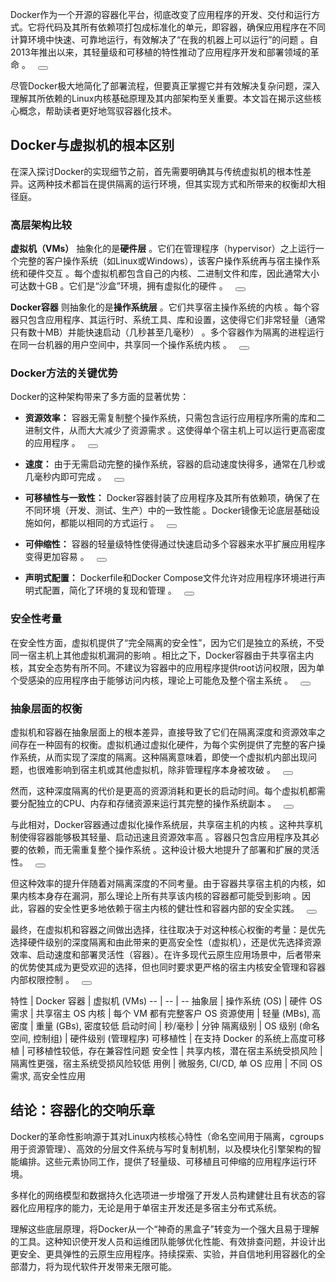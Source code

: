 <html>
<body>
<!--StartFragment--><p><span>Docker作为一个开源的容器化平台，彻底改变了应用程序的开发、交付和运行方式。它将代码及其所有依赖项打包成标准化的单元，即容器，确保应用程序在不同计算环境中快速、可靠地运行，有效解决了“在我的机器上可以运行”的问题 </span><span><span><response-element class="" ng-version="0.0.0-PLACEHOLDER"><!----><!----><!----><!----><!----><!----><!----><!----><!----><!----><!----><!----><!----><!----><!----><!----><!----><!----><!----><!----><!----><!----><!----><!----><!----><!----><!----><!----><!----><!----><source-footnote _nghost-ng-c4219905316="" class="ng-star-inserted"><sup _ngcontent-ng-c4219905316="" class="superscript" data-turn-source-index="1"><!----></sup></source-footnote><!----><!----><!----><!----><!----><!----><!----><!----><!----><!----><!----><!----></response-element></span></span><span>。自2013年推出以来，其轻量级和可移植的特性推动了应用程序开发和部署领域的革命 </span><span><span><response-element class="" ng-version="0.0.0-PLACEHOLDER"><!----><!----><!----><!----><!----><!----><!----><!----><!----><!----><!----><!----><!----><!----><!----><!----><!----><!----><!----><!----><!----><!----><!----><!----><!----><!----><!----><!----><!----><!----><source-footnote _nghost-ng-c4219905316="" class="ng-star-inserted"><sup _ngcontent-ng-c4219905316="" class="superscript" data-turn-source-index="1"><!----></sup></source-footnote><!----><!----><!----><!----><!----><!----><!----><!----><!----><!----><!----><!----></response-element></span></span><span>。</span><sources-carousel-inline ng-version="0.0.0-PLACEHOLDER" _nghost-ng-c2491510626=""><!----><span _ngcontent-ng-c2491510626="" hide-from-message-actions="" class="button-container hide-from-message-actions ng-star-inserted"> &nbsp; <button _ngcontent-ng-c2491510626="" hide-from-message-actions="" aria-label="了解详情" aria-controls="sources" class="mat-mdc-tooltip-trigger button image-fade-on hide-from-message-actions" aria-expanded="false" jslog="220646;track:generic_click,impression"><mat-icon _ngcontent-ng-c2491510626="" role="img" class="mat-icon notranslate symbol google-symbols mat-ligature-font mat-icon-no-color" aria-hidden="true" data-mat-icon-type="font" data-mat-icon-name="expand_more" fonticon="expand_more"></mat-icon></button><!----></span><!----><sources-carousel _ngcontent-ng-c2491510626="" hide-from-message-actions="" id="sources" _nghost-ng-c253699285="" class="ng-tns-c253699285-14640 hide-from-message-actions ng-star-inserted" style="display: flex; visibility: hidden;"><div _ngcontent-ng-c253699285="" class="container ng-tns-c253699285-14640 hide" jslog="220997;BardVeMetadataKey:[null,null,null,null,null,null,null,null,null,null,null,null,null,null,null,[5,null,1]]"><!----><div _ngcontent-ng-c253699285="" class="carousel-container ng-tns-c253699285-14640"><div _ngcontent-ng-c253699285="" class="carousel-content ng-tns-c253699285-14640"><div _ngcontent-ng-c253699285="" data-test-id="sources-carousel-source" class="sources-carousel-source ng-tns-c253699285-14640 hide ng-star-inserted"><!----></div><div _ngcontent-ng-c253699285="" data-test-id="sources-carousel-source" class="sources-carousel-source ng-tns-c253699285-14640 hide ng-star-inserted"><!----></div><div _ngcontent-ng-c253699285="" data-test-id="sources-carousel-source" class="sources-carousel-source ng-tns-c253699285-14640 hide ng-star-inserted"><!----></div><div _ngcontent-ng-c253699285="" data-test-id="sources-carousel-source" class="sources-carousel-source ng-tns-c253699285-14640 hide ng-star-inserted"><!----></div><div _ngcontent-ng-c253699285="" data-test-id="sources-carousel-source" class="sources-carousel-source ng-tns-c253699285-14640 hide ng-star-inserted"><!----></div><!----><!----></div></div><!----></div><!----></sources-carousel><!----><!----><!----></sources-carousel-inline></p><p>尽管Docker极大地简化了部署流程，但要真正掌握它并有效解决复杂问题，深入理解其所依赖的Linux内核基础原理及其内部架构至关重要。本文旨在揭示这些核心概念，帮助读者更好地驾驭容器化技术。</p><p></p><h2>Docker与虚拟机的根本区别</h2><p></p><p>在深入探讨Docker的实现细节之前，首先需要明确其与传统虚拟机的根本性差异。这两种技术都旨在提供隔离的运行环境，但其实现方式和所带来的权衡却大相径庭。</p><p></p><h3>高层架构比较</h3><p></p><p><span><b>虚拟机（VMs）</b> 抽象化的是<b>硬件层</b> </span><span><span><response-element class="" ng-version="0.0.0-PLACEHOLDER"><!----><!----><!----><!----><!----><!----><!----><!----><!----><!----><!----><!----><!----><!----><!----><!----><!----><!----><!----><!----><!----><!----><!----><!----><!----><!----><!----><!----><!----><!----><source-footnote _nghost-ng-c4219905316="" class="ng-star-inserted"><sup _ngcontent-ng-c4219905316="" class="superscript" data-turn-source-index="6"><!----></sup></source-footnote><!----><!----><!----><!----><!----><!----><!----><!----><!----><!----><!----><!----></response-element></span></span><span>。它们在管理程序（hypervisor）之上运行一个完整的客户操作系统（如Linux或Windows），该客户操作系统再与宿主操作系统和硬件交互 </span><span><span><response-element class="" ng-version="0.0.0-PLACEHOLDER"><!----><!----><!----><!----><!----><!----><!----><!----><!----><!----><!----><!----><!----><!----><!----><!----><!----><!----><!----><!----><!----><!----><!----><!----><!----><!----><!----><!----><!----><!----><source-footnote _nghost-ng-c4219905316="" class="ng-star-inserted"><sup _ngcontent-ng-c4219905316="" class="superscript" data-turn-source-index="1"><!----></sup></source-footnote><!----><!----><!----><!----><!----><!----><!----><!----><!----><!----><!----><!----></response-element></span></span><span>。每个虚拟机都包含自己的内核、二进制文件和库，因此通常大小可达数十GB </span><span><span><response-element class="" ng-version="0.0.0-PLACEHOLDER"><!----><!----><!----><!----><!----><!----><!----><!----><!----><!----><!----><!----><!----><!----><!----><!----><!----><!----><!----><!----><!----><!----><!----><!----><!----><!----><!----><!----><!----><!----><source-footnote _nghost-ng-c4219905316="" class="ng-star-inserted"><sup _ngcontent-ng-c4219905316="" class="superscript" data-turn-source-index="1"><!----></sup></source-footnote><!----><!----><!----><!----><!----><!----><!----><!----><!----><!----><!----><!----></response-element></span></span><span>。它们是“沙盒”环境，拥有虚拟化的硬件 </span><span><span><response-element class="" ng-version="0.0.0-PLACEHOLDER"><!----><!----><!----><!----><!----><!----><!----><!----><!----><!----><!----><!----><!----><!----><!----><!----><!----><!----><!----><!----><!----><!----><!----><!----><!----><!----><!----><!----><!----><!----><source-footnote _nghost-ng-c4219905316="" class="ng-star-inserted"><sup _ngcontent-ng-c4219905316="" class="superscript" data-turn-source-index="6"><!----></sup></source-footnote><!----><!----><!----><!----><!----><!----><!----><!----><!----><!----><!----><!----></response-element></span></span><span>。</span><sources-carousel-inline ng-version="0.0.0-PLACEHOLDER" _nghost-ng-c2491510626=""><!----><span _ngcontent-ng-c2491510626="" hide-from-message-actions="" class="button-container hide-from-message-actions ng-star-inserted"> &nbsp; <button _ngcontent-ng-c2491510626="" hide-from-message-actions="" aria-label="了解详情" aria-controls="sources" class="mat-mdc-tooltip-trigger button image-fade-on hide-from-message-actions" aria-expanded="false" jslog="220646;track:generic_click,impression"><mat-icon _ngcontent-ng-c2491510626="" role="img" class="mat-icon notranslate symbol google-symbols mat-ligature-font mat-icon-no-color" aria-hidden="true" data-mat-icon-type="font" data-mat-icon-name="expand_more" fonticon="expand_more"></mat-icon></button><!----></span><!----><sources-carousel _ngcontent-ng-c2491510626="" hide-from-message-actions="" id="sources" _nghost-ng-c253699285="" class="ng-tns-c253699285-14641 hide-from-message-actions ng-star-inserted" style="display: flex; visibility: hidden;"><div _ngcontent-ng-c253699285="" class="container ng-tns-c253699285-14641 hide" jslog="220997;BardVeMetadataKey:[null,null,null,null,null,null,null,null,null,null,null,null,null,null,null,[5,null,1]]"><!----><div _ngcontent-ng-c253699285="" class="carousel-container ng-tns-c253699285-14641"><div _ngcontent-ng-c253699285="" class="carousel-content ng-tns-c253699285-14641"><div _ngcontent-ng-c253699285="" data-test-id="sources-carousel-source" class="sources-carousel-source ng-tns-c253699285-14641 hide ng-star-inserted"><!----></div><div _ngcontent-ng-c253699285="" data-test-id="sources-carousel-source" class="sources-carousel-source ng-tns-c253699285-14641 hide ng-star-inserted"><!----></div><div _ngcontent-ng-c253699285="" data-test-id="sources-carousel-source" class="sources-carousel-source ng-tns-c253699285-14641 hide ng-star-inserted"><!----></div><div _ngcontent-ng-c253699285="" data-test-id="sources-carousel-source" class="sources-carousel-source ng-tns-c253699285-14641 hide ng-star-inserted"><!----></div><div _ngcontent-ng-c253699285="" data-test-id="sources-carousel-source" class="sources-carousel-source ng-tns-c253699285-14641 hide ng-star-inserted"><!----></div><!----><!----></div></div><!----></div><!----></sources-carousel><!----><!----><!----></sources-carousel-inline></p><p><span><b>Docker容器</b> 则抽象化的是<b>操作系统层</b> </span><span><span><response-element class="" ng-version="0.0.0-PLACEHOLDER"><!----><!----><!----><!----><!----><!----><!----><!----><!----><!----><!----><!----><!----><!----><!----><!----><!----><!----><!----><!----><!----><!----><!----><!----><!----><!----><!----><!----><!----><!----><source-footnote _nghost-ng-c4219905316="" class="ng-star-inserted"><sup _ngcontent-ng-c4219905316="" class="superscript" data-turn-source-index="1"><!----></sup></source-footnote><!----><!----><!----><!----><!----><!----><!----><!----><!----><!----><!----><!----></response-element></span></span><span>。它们共享宿主操作系统的内核 </span><span><span><response-element class="" ng-version="0.0.0-PLACEHOLDER"><!----><!----><!----><!----><!----><!----><!----><!----><!----><!----><!----><!----><!----><!----><!----><!----><!----><!----><!----><!----><!----><!----><!----><!----><!----><!----><!----><!----><!----><!----><source-footnote _nghost-ng-c4219905316="" class="ng-star-inserted"><sup _ngcontent-ng-c4219905316="" class="superscript" data-turn-source-index="1"><!----></sup></source-footnote><!----><!----><!----><!----><!----><!----><!----><!----><!----><!----><!----><!----></response-element></span></span><span>。每个容器只包含应用程序、其运行时、系统工具、库和设置，这使得它们非常轻量（通常只有数十MB）并能快速启动（几秒甚至几毫秒） </span><span><span><response-element class="" ng-version="0.0.0-PLACEHOLDER"><!----><!----><!----><!----><!----><!----><!----><!----><!----><!----><!----><!----><!----><!----><!----><!----><!----><!----><!----><!----><!----><!----><!----><!----><!----><!----><!----><!----><!----><!----><source-footnote _nghost-ng-c4219905316="" class="ng-star-inserted"><sup _ngcontent-ng-c4219905316="" class="superscript" data-turn-source-index="1"><!----></sup></source-footnote><!----><!----><!----><!----><!----><!----><!----><!----><!----><!----><!----><!----></response-element></span></span><span>。多个容器作为隔离的进程运行在同一台机器的用户空间中，共享同一个操作系统内核 </span><span><span><response-element class="" ng-version="0.0.0-PLACEHOLDER"><!----><!----><!----><!----><!----><!----><!----><!----><!----><!----><!----><!----><!----><!----><!----><!----><!----><!----><!----><!----><!----><!----><!----><!----><!----><!----><!----><!----><!----><!----><source-footnote _nghost-ng-c4219905316="" class="ng-star-inserted"><sup _ngcontent-ng-c4219905316="" class="superscript" data-turn-source-index="1"><!----></sup></source-footnote><!----><!----><!----><!----><!----><!----><!----><!----><!----><!----><!----><!----></response-element></span></span><span>。</span><sources-carousel-inline ng-version="0.0.0-PLACEHOLDER" _nghost-ng-c2491510626=""><!----><span _ngcontent-ng-c2491510626="" hide-from-message-actions="" class="button-container hide-from-message-actions ng-star-inserted"> &nbsp; <button _ngcontent-ng-c2491510626="" hide-from-message-actions="" aria-label="了解详情" aria-controls="sources" class="mat-mdc-tooltip-trigger button image-fade-on hide-from-message-actions" aria-expanded="false" jslog="220646;track:generic_click,impression"><mat-icon _ngcontent-ng-c2491510626="" role="img" class="mat-icon notranslate symbol google-symbols mat-ligature-font mat-icon-no-color" aria-hidden="true" data-mat-icon-type="font" data-mat-icon-name="expand_more" fonticon="expand_more"></mat-icon></button><!----></span><!----><sources-carousel _ngcontent-ng-c2491510626="" hide-from-message-actions="" id="sources" _nghost-ng-c253699285="" class="ng-tns-c253699285-14642 hide-from-message-actions ng-star-inserted" style="display: flex; visibility: hidden;"><div _ngcontent-ng-c253699285="" class="container ng-tns-c253699285-14642 hide" jslog="220997;BardVeMetadataKey:[null,null,null,null,null,null,null,null,null,null,null,null,null,null,null,[5,null,1]]"><!----><div _ngcontent-ng-c253699285="" class="carousel-container ng-tns-c253699285-14642"><div _ngcontent-ng-c253699285="" class="carousel-content ng-tns-c253699285-14642"><div _ngcontent-ng-c253699285="" data-test-id="sources-carousel-source" class="sources-carousel-source ng-tns-c253699285-14642 hide ng-star-inserted"><!----></div><div _ngcontent-ng-c253699285="" data-test-id="sources-carousel-source" class="sources-carousel-source ng-tns-c253699285-14642 hide ng-star-inserted"><!----></div><div _ngcontent-ng-c253699285="" data-test-id="sources-carousel-source" class="sources-carousel-source ng-tns-c253699285-14642 hide ng-star-inserted"><!----></div><div _ngcontent-ng-c253699285="" data-test-id="sources-carousel-source" class="sources-carousel-source ng-tns-c253699285-14642 hide ng-star-inserted"><!----></div><div _ngcontent-ng-c253699285="" data-test-id="sources-carousel-source" class="sources-carousel-source ng-tns-c253699285-14642 hide ng-star-inserted"><!----></div><!----><!----></div></div><!----></div><!----></sources-carousel><!----><!----><!----></sources-carousel-inline></p><p></p><h3>Docker方法的关键优势</h3><p></p><p>Docker的这种架构带来了多方面的显著优势：</p><ul><li><p><span><b>资源效率：</b> 容器无需复制整个操作系统，只需包含运行应用程序所需的库和二进制文件，从而大大减少了资源需求 </span><span><span><response-element class="" ng-version="0.0.0-PLACEHOLDER"><!----><!----><!----><!----><!----><!----><!----><!----><!----><!----><!----><!----><!----><!----><!----><!----><!----><!----><!----><!----><!----><!----><!----><!----><!----><!----><!----><!----><!----><!----><source-footnote _nghost-ng-c4219905316="" class="ng-star-inserted"><sup _ngcontent-ng-c4219905316="" class="superscript" data-turn-source-index="1"><!----></sup></source-footnote><!----><!----><!----><!----><!----><!----><!----><!----><!----><!----><!----><!----></response-element></span></span><span>。这使得单个宿主机上可以运行更高密度的应用程序 </span><span><span><response-element class="" ng-version="0.0.0-PLACEHOLDER"><!----><!----><!----><!----><!----><!----><!----><!----><!----><!----><!----><!----><!----><!----><!----><!----><!----><!----><!----><!----><!----><!----><!----><!----><!----><!----><!----><!----><!----><!----><source-footnote _nghost-ng-c4219905316="" class="ng-star-inserted"><sup _ngcontent-ng-c4219905316="" class="superscript" data-turn-source-index="2"><!----></sup></source-footnote><!----><!----><!----><!----><!----><!----><!----><!----><!----><!----><!----><!----></response-element></span></span><span>。</span><sources-carousel-inline ng-version="0.0.0-PLACEHOLDER" _nghost-ng-c2491510626=""><!----><span _ngcontent-ng-c2491510626="" hide-from-message-actions="" class="button-container hide-from-message-actions ng-star-inserted"> &nbsp; <button _ngcontent-ng-c2491510626="" hide-from-message-actions="" aria-label="了解详情" aria-controls="sources" class="mat-mdc-tooltip-trigger button image-fade-on hide-from-message-actions" aria-expanded="false" jslog="220646;track:generic_click,impression"><mat-icon _ngcontent-ng-c2491510626="" role="img" class="mat-icon notranslate symbol google-symbols mat-ligature-font mat-icon-no-color" aria-hidden="true" data-mat-icon-type="font" data-mat-icon-name="expand_more" fonticon="expand_more"></mat-icon></button><!----></span><!----><sources-carousel _ngcontent-ng-c2491510626="" hide-from-message-actions="" id="sources" _nghost-ng-c253699285="" class="ng-tns-c253699285-14643 hide-from-message-actions ng-star-inserted" style="display: flex; visibility: hidden;"><div _ngcontent-ng-c253699285="" class="container ng-tns-c253699285-14643 hide" jslog="220997;BardVeMetadataKey:[null,null,null,null,null,null,null,null,null,null,null,null,null,null,null,[5,null,1]]"><!----><div _ngcontent-ng-c253699285="" class="carousel-container ng-tns-c253699285-14643"><div _ngcontent-ng-c253699285="" class="carousel-content ng-tns-c253699285-14643"><div _ngcontent-ng-c253699285="" data-test-id="sources-carousel-source" class="sources-carousel-source ng-tns-c253699285-14643 hide ng-star-inserted"><!----></div><div _ngcontent-ng-c253699285="" data-test-id="sources-carousel-source" class="sources-carousel-source ng-tns-c253699285-14643 hide ng-star-inserted"><!----></div><div _ngcontent-ng-c253699285="" data-test-id="sources-carousel-source" class="sources-carousel-source ng-tns-c253699285-14643 hide ng-star-inserted"><!----></div><div _ngcontent-ng-c253699285="" data-test-id="sources-carousel-source" class="sources-carousel-source ng-tns-c253699285-14643 hide ng-star-inserted"><!----></div><div _ngcontent-ng-c253699285="" data-test-id="sources-carousel-source" class="sources-carousel-source ng-tns-c253699285-14643 hide ng-star-inserted"><!----></div><!----><!----></div></div><!----></div><!----></sources-carousel><!----><!----><!----></sources-carousel-inline></p></li><li><p><span><b>速度：</b> 由于无需启动完整的操作系统，容器的启动速度快得多，通常在几秒或几毫秒内即可完成 </span><span><span><response-element class="" ng-version="0.0.0-PLACEHOLDER"><!----><!----><!----><!----><!----><!----><!----><!----><!----><!----><!----><!----><!----><!----><!----><!----><!----><!----><!----><!----><!----><!----><!----><!----><!----><!----><!----><!----><!----><!----><source-footnote _nghost-ng-c4219905316="" class="ng-star-inserted"><sup _ngcontent-ng-c4219905316="" class="superscript" data-turn-source-index="1"><!----></sup></source-footnote><!----><!----><!----><!----><!----><!----><!----><!----><!----><!----><!----><!----></response-element></span></span><span>。</span><sources-carousel-inline ng-version="0.0.0-PLACEHOLDER" _nghost-ng-c2491510626=""><!----><span _ngcontent-ng-c2491510626="" hide-from-message-actions="" class="button-container hide-from-message-actions ng-star-inserted"> &nbsp; <button _ngcontent-ng-c2491510626="" hide-from-message-actions="" aria-label="了解详情" aria-controls="sources" class="mat-mdc-tooltip-trigger button image-fade-on hide-from-message-actions" aria-expanded="false" jslog="220646;track:generic_click,impression"><mat-icon _ngcontent-ng-c2491510626="" role="img" class="mat-icon notranslate symbol google-symbols mat-ligature-font mat-icon-no-color" aria-hidden="true" data-mat-icon-type="font" data-mat-icon-name="expand_more" fonticon="expand_more"></mat-icon></button><!----></span><!----><sources-carousel _ngcontent-ng-c2491510626="" hide-from-message-actions="" id="sources" _nghost-ng-c253699285="" class="ng-tns-c253699285-14644 hide-from-message-actions ng-star-inserted" style="display: flex; visibility: hidden;"><div _ngcontent-ng-c253699285="" class="container ng-tns-c253699285-14644 hide" jslog="220997;BardVeMetadataKey:[null,null,null,null,null,null,null,null,null,null,null,null,null,null,null,[5,null,1]]"><!----><div _ngcontent-ng-c253699285="" class="carousel-container ng-tns-c253699285-14644"><div _ngcontent-ng-c253699285="" class="carousel-content ng-tns-c253699285-14644"><div _ngcontent-ng-c253699285="" data-test-id="sources-carousel-source" class="sources-carousel-source ng-tns-c253699285-14644 hide ng-star-inserted"><!----></div><div _ngcontent-ng-c253699285="" data-test-id="sources-carousel-source" class="sources-carousel-source ng-tns-c253699285-14644 hide ng-star-inserted"><!----></div><div _ngcontent-ng-c253699285="" data-test-id="sources-carousel-source" class="sources-carousel-source ng-tns-c253699285-14644 hide ng-star-inserted"><!----></div><div _ngcontent-ng-c253699285="" data-test-id="sources-carousel-source" class="sources-carousel-source ng-tns-c253699285-14644 hide ng-star-inserted"><!----></div><div _ngcontent-ng-c253699285="" data-test-id="sources-carousel-source" class="sources-carousel-source ng-tns-c253699285-14644 hide ng-star-inserted"><!----></div><!----><!----></div></div><!----></div><!----></sources-carousel><!----><!----><!----></sources-carousel-inline></p></li><li><p><span><b>可移植性与一致性：</b> Docker容器封装了应用程序及其所有依赖项，确保了在不同环境（开发、测试、生产）中的一致性能 </span><span><span><response-element class="" ng-version="0.0.0-PLACEHOLDER"><!----><!----><!----><!----><!----><!----><!----><!----><!----><!----><!----><!----><!----><!----><!----><!----><!----><!----><!----><!----><!----><!----><!----><!----><!----><!----><!----><!----><!----><!----><source-footnote _nghost-ng-c4219905316="" class="ng-star-inserted"><sup _ngcontent-ng-c4219905316="" class="superscript" data-turn-source-index="1"><!----></sup></source-footnote><!----><!----><!----><!----><!----><!----><!----><!----><!----><!----><!----><!----></response-element></span></span><span>。Docker镜像无论底层基础设施如何，都能以相同的方式运行 </span><span><span><response-element class="" ng-version="0.0.0-PLACEHOLDER"><!----><!----><!----><!----><!----><!----><!----><!----><!----><!----><!----><!----><!----><!----><!----><!----><!----><!----><!----><!----><!----><!----><!----><!----><!----><!----><!----><!----><!----><!----><source-footnote _nghost-ng-c4219905316="" class="ng-star-inserted"><sup _ngcontent-ng-c4219905316="" class="superscript" data-turn-source-index="1"><!----></sup></source-footnote><!----><!----><!----><!----><!----><!----><!----><!----><!----><!----><!----><!----></response-element></span></span><span>。</span><sources-carousel-inline ng-version="0.0.0-PLACEHOLDER" _nghost-ng-c2491510626=""><!----><span _ngcontent-ng-c2491510626="" hide-from-message-actions="" class="button-container hide-from-message-actions ng-star-inserted"> &nbsp; <button _ngcontent-ng-c2491510626="" hide-from-message-actions="" aria-label="了解详情" aria-controls="sources" class="mat-mdc-tooltip-trigger button image-fade-on hide-from-message-actions" aria-expanded="false" jslog="220646;track:generic_click,impression"><mat-icon _ngcontent-ng-c2491510626="" role="img" class="mat-icon notranslate symbol google-symbols mat-ligature-font mat-icon-no-color" aria-hidden="true" data-mat-icon-type="font" data-mat-icon-name="expand_more" fonticon="expand_more"></mat-icon></button><!----></span><!----><sources-carousel _ngcontent-ng-c2491510626="" hide-from-message-actions="" id="sources" _nghost-ng-c253699285="" class="ng-tns-c253699285-14645 hide-from-message-actions ng-star-inserted" style="display: flex; visibility: hidden;"><div _ngcontent-ng-c253699285="" class="container ng-tns-c253699285-14645 hide" jslog="220997;BardVeMetadataKey:[null,null,null,null,null,null,null,null,null,null,null,null,null,null,null,[5,null,1]]"><!----><div _ngcontent-ng-c253699285="" class="carousel-container ng-tns-c253699285-14645"><div _ngcontent-ng-c253699285="" class="carousel-content ng-tns-c253699285-14645"><div _ngcontent-ng-c253699285="" data-test-id="sources-carousel-source" class="sources-carousel-source ng-tns-c253699285-14645 hide ng-star-inserted"><!----></div><div _ngcontent-ng-c253699285="" data-test-id="sources-carousel-source" class="sources-carousel-source ng-tns-c253699285-14645 hide ng-star-inserted"><!----></div><div _ngcontent-ng-c253699285="" data-test-id="sources-carousel-source" class="sources-carousel-source ng-tns-c253699285-14645 hide ng-star-inserted"><!----></div><div _ngcontent-ng-c253699285="" data-test-id="sources-carousel-source" class="sources-carousel-source ng-tns-c253699285-14645 hide ng-star-inserted"><!----></div><div _ngcontent-ng-c253699285="" data-test-id="sources-carousel-source" class="sources-carousel-source ng-tns-c253699285-14645 hide ng-star-inserted"><!----></div><!----><!----></div></div><!----></div><!----></sources-carousel><!----><!----><!----></sources-carousel-inline></p></li><li><p><span><b>可伸缩性：</b> 容器的轻量级特性使得通过快速启动多个容器来水平扩展应用程序变得更加容易 </span><span><span><response-element class="" ng-version="0.0.0-PLACEHOLDER"><!----><!----><!----><!----><!----><!----><!----><!----><!----><!----><!----><!----><!----><!----><!----><!----><!----><!----><!----><!----><!----><!----><!----><!----><!----><!----><!----><!----><!----><!----><source-footnote _nghost-ng-c4219905316="" class="ng-star-inserted"><sup _ngcontent-ng-c4219905316="" class="superscript" data-turn-source-index="8"><!----></sup></source-footnote><!----><!----><!----><!----><!----><!----><!----><!----><!----><!----><!----><!----></response-element></span></span><span>。</span><sources-carousel-inline ng-version="0.0.0-PLACEHOLDER" _nghost-ng-c2491510626=""><!----><span _ngcontent-ng-c2491510626="" hide-from-message-actions="" class="button-container hide-from-message-actions ng-star-inserted"> &nbsp; <button _ngcontent-ng-c2491510626="" hide-from-message-actions="" aria-label="了解详情" aria-controls="sources" class="mat-mdc-tooltip-trigger button image-fade-on hide-from-message-actions" aria-expanded="false" jslog="220646;track:generic_click,impression"><mat-icon _ngcontent-ng-c2491510626="" role="img" class="mat-icon notranslate symbol google-symbols mat-ligature-font mat-icon-no-color" aria-hidden="true" data-mat-icon-type="font" data-mat-icon-name="expand_more" fonticon="expand_more"></mat-icon></button><!----></span><!----><sources-carousel _ngcontent-ng-c2491510626="" hide-from-message-actions="" id="sources" _nghost-ng-c253699285="" class="ng-tns-c253699285-14646 hide-from-message-actions ng-star-inserted" style="display: flex; visibility: hidden;"><div _ngcontent-ng-c253699285="" class="container ng-tns-c253699285-14646 hide" jslog="220997;BardVeMetadataKey:[null,null,null,null,null,null,null,null,null,null,null,null,null,null,null,[1,null,1]]"><!----><div _ngcontent-ng-c253699285="" class="carousel-container ng-tns-c253699285-14646"><div _ngcontent-ng-c253699285="" class="carousel-content ng-tns-c253699285-14646"><div _ngcontent-ng-c253699285="" data-test-id="sources-carousel-source" class="sources-carousel-source ng-tns-c253699285-14646 hide ng-star-inserted"><!----></div><!----><!----></div></div><!----></div><!----></sources-carousel><!----><!----><!----></sources-carousel-inline></p></li><li><p><span><b>声明式配置：</b> Dockerfile和Docker Compose文件允许对应用程序环境进行声明式配置，简化了环境的复现和管理 </span><span><span><response-element class="" ng-version="0.0.0-PLACEHOLDER"><!----><!----><!----><!----><!----><!----><!----><!----><!----><!----><!----><!----><!----><!----><!----><!----><!----><!----><!----><!----><!----><!----><!----><!----><!----><!----><!----><!----><!----><!----><source-footnote _nghost-ng-c4219905316="" class="ng-star-inserted"><sup _ngcontent-ng-c4219905316="" class="superscript" data-turn-source-index="8"><!----></sup></source-footnote><!----><!----><!----><!----><!----><!----><!----><!----><!----><!----><!----><!----></response-element></span></span><span>。</span><sources-carousel-inline ng-version="0.0.0-PLACEHOLDER" _nghost-ng-c2491510626=""><!----><span _ngcontent-ng-c2491510626="" hide-from-message-actions="" class="button-container hide-from-message-actions ng-star-inserted"> &nbsp; <button _ngcontent-ng-c2491510626="" hide-from-message-actions="" aria-label="了解详情" aria-controls="sources" class="mat-mdc-tooltip-trigger button image-fade-on hide-from-message-actions" aria-expanded="false" jslog="220646;track:generic_click,impression"><mat-icon _ngcontent-ng-c2491510626="" role="img" class="mat-icon notranslate symbol google-symbols mat-ligature-font mat-icon-no-color" aria-hidden="true" data-mat-icon-type="font" data-mat-icon-name="expand_more" fonticon="expand_more"></mat-icon></button><!----></span><!----><sources-carousel _ngcontent-ng-c2491510626="" hide-from-message-actions="" id="sources" _nghost-ng-c253699285="" class="ng-tns-c253699285-14647 hide-from-message-actions ng-star-inserted" style="display: flex; visibility: hidden;"><div _ngcontent-ng-c253699285="" class="container ng-tns-c253699285-14647 hide" jslog="220997;BardVeMetadataKey:[null,null,null,null,null,null,null,null,null,null,null,null,null,null,null,[1,null,1]]"><!----><div _ngcontent-ng-c253699285="" class="carousel-container ng-tns-c253699285-14647"><div _ngcontent-ng-c253699285="" class="carousel-content ng-tns-c253699285-14647"><div _ngcontent-ng-c253699285="" data-test-id="sources-carousel-source" class="sources-carousel-source ng-tns-c253699285-14647 hide ng-star-inserted"><!----></div><!----><!----></div></div><!----></div><!----></sources-carousel><!----><!----><!----></sources-carousel-inline></p></li></ul><p></p><h3>安全性考量</h3><p></p><p><span>在安全性方面，虚拟机提供了“完全隔离的安全性”，因为它们是独立的系统，不受同一宿主机上其他虚拟机漏洞的影响 </span><span><span><response-element class="" ng-version="0.0.0-PLACEHOLDER"><!----><!----><!----><!----><!----><!----><!----><!----><!----><!----><!----><!----><!----><!----><!----><!----><!----><!----><!----><!----><!----><!----><!----><!----><!----><!----><!----><!----><!----><!----><source-footnote _nghost-ng-c4219905316="" class="ng-star-inserted"><sup _ngcontent-ng-c4219905316="" class="superscript" data-turn-source-index="7"><!----></sup></source-footnote><!----><!----><!----><!----><!----><!----><!----><!----><!----><!----><!----><!----></response-element></span></span><span>。相比之下，Docker容器由于共享宿主内核，其安全态势有所不同。不建议为容器中的应用程序提供root访问权限，因为单个受感染的应用程序由于能够访问内核，理论上可能危及整个宿主系统 </span><span><span><response-element class="" ng-version="0.0.0-PLACEHOLDER"><!----><!----><!----><!----><!----><!----><!----><!----><!----><!----><!----><!----><!----><!----><!----><!----><!----><!----><!----><!----><!----><!----><!----><!----><!----><!----><!----><!----><!----><!----><source-footnote _nghost-ng-c4219905316="" class="ng-star-inserted"><sup _ngcontent-ng-c4219905316="" class="superscript" data-turn-source-index="9"><!----></sup></source-footnote><!----><!----><!----><!----><!----><!----><!----><!----><!----><!----><!----><!----></response-element></span></span><span>。</span><sources-carousel-inline ng-version="0.0.0-PLACEHOLDER" _nghost-ng-c2491510626=""><!----><span _ngcontent-ng-c2491510626="" hide-from-message-actions="" class="button-container hide-from-message-actions ng-star-inserted"> &nbsp; <button _ngcontent-ng-c2491510626="" hide-from-message-actions="" aria-label="了解详情" aria-controls="sources" class="mat-mdc-tooltip-trigger button image-fade-on hide-from-message-actions" aria-expanded="false" jslog="220646;track:generic_click,impression"><mat-icon _ngcontent-ng-c2491510626="" role="img" class="mat-icon notranslate symbol google-symbols mat-ligature-font mat-icon-no-color" aria-hidden="true" data-mat-icon-type="font" data-mat-icon-name="expand_more" fonticon="expand_more"></mat-icon></button><!----></span><!----><sources-carousel _ngcontent-ng-c2491510626="" hide-from-message-actions="" id="sources" _nghost-ng-c253699285="" class="ng-tns-c253699285-14648 hide-from-message-actions ng-star-inserted" style="display: flex; visibility: hidden;"><div _ngcontent-ng-c253699285="" class="container ng-tns-c253699285-14648 hide" jslog="220997;BardVeMetadataKey:[null,null,null,null,null,null,null,null,null,null,null,null,null,null,null,[2,null,1]]"><!----><div _ngcontent-ng-c253699285="" class="carousel-container ng-tns-c253699285-14648"><div _ngcontent-ng-c253699285="" class="carousel-content ng-tns-c253699285-14648"><div _ngcontent-ng-c253699285="" data-test-id="sources-carousel-source" class="sources-carousel-source ng-tns-c253699285-14648 hide ng-star-inserted"><!----></div><div _ngcontent-ng-c253699285="" data-test-id="sources-carousel-source" class="sources-carousel-source ng-tns-c253699285-14648 hide ng-star-inserted"><!----></div><!----><!----></div></div><!----></div><!----></sources-carousel><!----><!----><!----></sources-carousel-inline></p><p></p><h3>抽象层面的权衡</h3><p></p><p><span>虚拟机和容器在抽象层面上的根本差异，直接导致了它们在隔离深度和资源效率之间存在一种固有的权衡。虚拟机通过虚拟化硬件，为每个实例提供了完整的客户操作系统，从而实现了深度的隔离。这种隔离意味着，即使一个虚拟机内部出现问题，也很难影响到宿主机或其他虚拟机，除非管理程序本身被攻破 </span><span><span><response-element class="" ng-version="0.0.0-PLACEHOLDER"><!----><!----><!----><!----><!----><!----><!----><!----><!----><!----><!----><!----><!----><!----><!----><!----><!----><!----><!----><!----><!----><!----><!----><!----><!----><!----><!----><!----><!----><!----><source-footnote _nghost-ng-c4219905316="" class="ng-star-inserted"><sup _ngcontent-ng-c4219905316="" class="superscript" data-turn-source-index="7"><!----></sup></source-footnote><!----><!----><!----><!----><!----><!----><!----><!----><!----><!----><!----><!----></response-element></span></span><span>。</span><sources-carousel-inline ng-version="0.0.0-PLACEHOLDER" _nghost-ng-c2491510626=""><!----><span _ngcontent-ng-c2491510626="" hide-from-message-actions="" class="button-container hide-from-message-actions ng-star-inserted"> &nbsp; <button _ngcontent-ng-c2491510626="" hide-from-message-actions="" aria-label="了解详情" aria-controls="sources" class="mat-mdc-tooltip-trigger button image-fade-on hide-from-message-actions" aria-expanded="false" jslog="220646;track:generic_click,impression"><mat-icon _ngcontent-ng-c2491510626="" role="img" class="mat-icon notranslate symbol google-symbols mat-ligature-font mat-icon-no-color" aria-hidden="true" data-mat-icon-type="font" data-mat-icon-name="expand_more" fonticon="expand_more"></mat-icon></button><!----></span><!----><sources-carousel _ngcontent-ng-c2491510626="" hide-from-message-actions="" id="sources" _nghost-ng-c253699285="" class="ng-tns-c253699285-14649 hide-from-message-actions ng-star-inserted" style="display: flex; visibility: hidden;"><div _ngcontent-ng-c253699285="" class="container ng-tns-c253699285-14649 hide" jslog="220997;BardVeMetadataKey:[null,null,null,null,null,null,null,null,null,null,null,null,null,null,null,[1,null,1]]"><!----><div _ngcontent-ng-c253699285="" class="carousel-container ng-tns-c253699285-14649"><div _ngcontent-ng-c253699285="" class="carousel-content ng-tns-c253699285-14649"><div _ngcontent-ng-c253699285="" data-test-id="sources-carousel-source" class="sources-carousel-source ng-tns-c253699285-14649 hide ng-star-inserted"><!----></div><!----><!----></div></div><!----></div><!----></sources-carousel><!----><!----><!----></sources-carousel-inline></p><p><span>然而，这种深度隔离的代价是更高的资源消耗和更长的启动时间。每个虚拟机都需要分配独立的CPU、内存和存储资源来运行其完整的操作系统副本 </span><span><span><response-element class="" ng-version="0.0.0-PLACEHOLDER"><!----><!----><!----><!----><!----><!----><!----><!----><!----><!----><!----><!----><!----><!----><!----><!----><!----><!----><!----><!----><!----><!----><!----><!----><!----><!----><!----><!----><!----><!----><source-footnote _nghost-ng-c4219905316="" class="ng-star-inserted"><sup _ngcontent-ng-c4219905316="" class="superscript" data-turn-source-index="1"><!----></sup></source-footnote><!----><!----><!----><!----><!----><!----><!----><!----><!----><!----><!----><!----></response-element></span></span><span>。</span><sources-carousel-inline ng-version="0.0.0-PLACEHOLDER" _nghost-ng-c2491510626=""><!----><span _ngcontent-ng-c2491510626="" hide-from-message-actions="" class="button-container hide-from-message-actions ng-star-inserted"> &nbsp; <button _ngcontent-ng-c2491510626="" hide-from-message-actions="" aria-label="了解详情" aria-controls="sources" class="mat-mdc-tooltip-trigger button image-fade-on hide-from-message-actions" aria-expanded="false" jslog="220646;track:generic_click,impression"><mat-icon _ngcontent-ng-c2491510626="" role="img" class="mat-icon notranslate symbol google-symbols mat-ligature-font mat-icon-no-color" aria-hidden="true" data-mat-icon-type="font" data-mat-icon-name="expand_more" fonticon="expand_more"></mat-icon></button><!----></span><!----><sources-carousel _ngcontent-ng-c2491510626="" hide-from-message-actions="" id="sources" _nghost-ng-c253699285="" class="ng-tns-c253699285-14650 hide-from-message-actions ng-star-inserted" style="display: flex; visibility: hidden;"><div _ngcontent-ng-c253699285="" class="container ng-tns-c253699285-14650 hide" jslog="220997;BardVeMetadataKey:[null,null,null,null,null,null,null,null,null,null,null,null,null,null,null,[1,null,1]]"><!----><div _ngcontent-ng-c253699285="" class="carousel-container ng-tns-c253699285-14650"><div _ngcontent-ng-c253699285="" class="carousel-content ng-tns-c253699285-14650"><div _ngcontent-ng-c253699285="" data-test-id="sources-carousel-source" class="sources-carousel-source ng-tns-c253699285-14650 hide ng-star-inserted"><!----></div><!----><!----></div></div><!----></div><!----></sources-carousel><!----><!----><!----></sources-carousel-inline></p><p><span>与此相对，Docker容器通过虚拟化操作系统层，共享宿主机的内核 </span><span><span><response-element class="" ng-version="0.0.0-PLACEHOLDER"><!----><!----><!----><!----><!----><!----><!----><!----><!----><!----><!----><!----><!----><!----><!----><!----><!----><!----><!----><!----><!----><!----><!----><!----><!----><!----><!----><!----><!----><!----><source-footnote _nghost-ng-c4219905316="" class="ng-star-inserted"><sup _ngcontent-ng-c4219905316="" class="superscript" data-turn-source-index="1"><!----></sup></source-footnote><!----><!----><!----><!----><!----><!----><!----><!----><!----><!----><!----><!----></response-element></span></span><span>。这种共享机制使得容器能够极其轻量、启动迅速且资源效率高 </span><span><span><response-element class="" ng-version="0.0.0-PLACEHOLDER"><!----><!----><!----><!----><!----><!----><!----><!----><!----><!----><!----><!----><!----><!----><!----><!----><!----><!----><!----><!----><!----><!----><!----><!----><!----><!----><!----><!----><!----><!----><source-footnote _nghost-ng-c4219905316="" class="ng-star-inserted"><sup _ngcontent-ng-c4219905316="" class="superscript" data-turn-source-index="1"><!----></sup></source-footnote><!----><!----><!----><!----><!----><!----><!----><!----><!----><!----><!----><!----></response-element></span></span><span>。容器只包含应用程序及其必要的依赖，而无需重复整个操作系统 </span><span><span><response-element class="" ng-version="0.0.0-PLACEHOLDER"><!----><!----><!----><!----><!----><!----><!----><!----><!----><!----><!----><!----><!----><!----><!----><!----><!----><!----><!----><!----><!----><!----><!----><!----><!----><!----><!----><!----><!----><!----><source-footnote _nghost-ng-c4219905316="" class="ng-star-inserted"><sup _ngcontent-ng-c4219905316="" class="superscript" data-turn-source-index="8"><!----></sup></source-footnote><!----><!----><!----><!----><!----><!----><!----><!----><!----><!----><!----><!----></response-element></span></span><span>。这种设计极大地提升了部署和扩展的灵活性。</span><sources-carousel-inline ng-version="0.0.0-PLACEHOLDER" _nghost-ng-c2491510626=""><!----><span _ngcontent-ng-c2491510626="" hide-from-message-actions="" class="button-container hide-from-message-actions ng-star-inserted"> &nbsp; <button _ngcontent-ng-c2491510626="" hide-from-message-actions="" aria-label="了解详情" aria-controls="sources" class="mat-mdc-tooltip-trigger button image-fade-on hide-from-message-actions" aria-expanded="false" jslog="220646;track:generic_click,impression"><mat-icon _ngcontent-ng-c2491510626="" role="img" class="mat-icon notranslate symbol google-symbols mat-ligature-font mat-icon-no-color" aria-hidden="true" data-mat-icon-type="font" data-mat-icon-name="expand_more" fonticon="expand_more"></mat-icon></button><!----></span><!----><sources-carousel _ngcontent-ng-c2491510626="" hide-from-message-actions="" id="sources" _nghost-ng-c253699285="" class="ng-tns-c253699285-14651 hide-from-message-actions ng-star-inserted" style="display: flex; visibility: hidden;"><div _ngcontent-ng-c253699285="" class="container ng-tns-c253699285-14651 hide" jslog="220997;BardVeMetadataKey:[null,null,null,null,null,null,null,null,null,null,null,null,null,null,null,[5,null,1]]"><!----><div _ngcontent-ng-c253699285="" class="carousel-container ng-tns-c253699285-14651"><div _ngcontent-ng-c253699285="" class="carousel-content ng-tns-c253699285-14651"><div _ngcontent-ng-c253699285="" data-test-id="sources-carousel-source" class="sources-carousel-source ng-tns-c253699285-14651 hide ng-star-inserted"><!----></div><div _ngcontent-ng-c253699285="" data-test-id="sources-carousel-source" class="sources-carousel-source ng-tns-c253699285-14651 hide ng-star-inserted"><!----></div><div _ngcontent-ng-c253699285="" data-test-id="sources-carousel-source" class="sources-carousel-source ng-tns-c253699285-14651 hide ng-star-inserted"><!----></div><div _ngcontent-ng-c253699285="" data-test-id="sources-carousel-source" class="sources-carousel-source ng-tns-c253699285-14651 hide ng-star-inserted"><!----></div><div _ngcontent-ng-c253699285="" data-test-id="sources-carousel-source" class="sources-carousel-source ng-tns-c253699285-14651 hide ng-star-inserted"><!----></div><!----><!----></div></div><!----></div><!----></sources-carousel><!----><!----><!----></sources-carousel-inline></p><p><span>但这种效率的提升伴随着对隔离深度的不同考量。由于容器共享宿主机的内核，如果内核本身存在漏洞，那么理论上所有共享该内核的容器都可能受到影响 </span><span><span><response-element class="" ng-version="0.0.0-PLACEHOLDER"><!----><!----><!----><!----><!----><!----><!----><!----><!----><!----><!----><!----><!----><!----><!----><!----><!----><!----><!----><!----><!----><!----><!----><!----><!----><!----><!----><!----><!----><!----><source-footnote _nghost-ng-c4219905316="" class="ng-star-inserted"><sup _ngcontent-ng-c4219905316="" class="superscript" data-turn-source-index="9"><!----></sup></source-footnote><!----><!----><!----><!----><!----><!----><!----><!----><!----><!----><!----><!----></response-element></span></span><span>。因此，容器的安全性更多地依赖于宿主内核的健壮性和容器内部的安全实践。</span><sources-carousel-inline ng-version="0.0.0-PLACEHOLDER" _nghost-ng-c2491510626=""><!----><span _ngcontent-ng-c2491510626="" hide-from-message-actions="" class="button-container hide-from-message-actions ng-star-inserted"> &nbsp; <button _ngcontent-ng-c2491510626="" hide-from-message-actions="" aria-label="了解详情" aria-controls="sources" class="mat-mdc-tooltip-trigger button image-fade-on hide-from-message-actions" aria-expanded="false" jslog="220646;track:generic_click,impression"><mat-icon _ngcontent-ng-c2491510626="" role="img" class="mat-icon notranslate symbol google-symbols mat-ligature-font mat-icon-no-color" aria-hidden="true" data-mat-icon-type="font" data-mat-icon-name="expand_more" fonticon="expand_more"></mat-icon></button><!----></span><!----><sources-carousel _ngcontent-ng-c2491510626="" hide-from-message-actions="" id="sources" _nghost-ng-c253699285="" class="ng-tns-c253699285-14652 hide-from-message-actions ng-star-inserted" style="display: flex; visibility: hidden;"><div _ngcontent-ng-c253699285="" class="container ng-tns-c253699285-14652 hide" jslog="220997;BardVeMetadataKey:[null,null,null,null,null,null,null,null,null,null,null,null,null,null,null,[1,null,1]]"><!----><div _ngcontent-ng-c253699285="" class="carousel-container ng-tns-c253699285-14652"><div _ngcontent-ng-c253699285="" class="carousel-content ng-tns-c253699285-14652"><div _ngcontent-ng-c253699285="" data-test-id="sources-carousel-source" class="sources-carousel-source ng-tns-c253699285-14652 hide ng-star-inserted"><!----></div><!----><!----></div></div><!----></div><!----></sources-carousel><!----><!----><!----></sources-carousel-inline></p><p><span>最终，在虚拟机和容器之间做出选择，往往取决于对这种核心权衡的考量：是优先选择硬件级别的深度隔离和由此带来的更高安全性（虚拟机），还是优先选择资源效率、启动速度和部署灵活性（容器）。在许多现代云原生应用场景中，后者带来的优势使其成为更受欢迎的选择，但也同时要求更严格的宿主内核安全管理和容器内部权限控制 </span><span><span><response-element class="" ng-version="0.0.0-PLACEHOLDER"><!----><!----><!----><!----><!----><!----><!----><!----><!----><!----><!----><!----><!----><!----><!----><!----><!----><!----><!----><!----><!----><!----><!----><!----><!----><!----><!----><!----><!----><!----><source-footnote _nghost-ng-c4219905316="" class="ng-star-inserted"><sup _ngcontent-ng-c4219905316="" class="superscript" data-turn-source-index="9"><!----></sup></source-footnote><!----><!----><!----><!----><!----><!----><!----><!----><!----><!----><!----><!----></response-element></span></span><span>。</span><sources-carousel-inline ng-version="0.0.0-PLACEHOLDER" _nghost-ng-c2491510626=""><!----><span _ngcontent-ng-c2491510626="" hide-from-message-actions="" class="button-container hide-from-message-actions ng-star-inserted"> &nbsp; <button _ngcontent-ng-c2491510626="" hide-from-message-actions="" aria-label="了解详情" aria-controls="sources" class="mat-mdc-tooltip-trigger button image-fade-on hide-from-message-actions" aria-expanded="false" jslog="220646;track:generic_click,impression"><mat-icon _ngcontent-ng-c2491510626="" role="img" class="mat-icon notranslate symbol google-symbols mat-ligature-font mat-icon-no-color" aria-hidden="true" data-mat-icon-type="font" data-mat-icon-name="expand_more" fonticon="expand_more"></mat-icon></button><!----></span><!----><sources-carousel _ngcontent-ng-c2491510626="" hide-from-message-actions="" id="sources" _nghost-ng-c253699285="" class="ng-tns-c253699285-14653 hide-from-message-actions ng-star-inserted" style="display: flex; visibility: hidden;"><div _ngcontent-ng-c253699285="" class="container ng-tns-c253699285-14653 hide" jslog="220997;BardVeMetadataKey:[null,null,null,null,null,null,null,null,null,null,null,null,null,null,null,[1,null,1]]"><!----><div _ngcontent-ng-c253699285="" class="carousel-container ng-tns-c253699285-14653"><div _ngcontent-ng-c253699285="" class="carousel-content ng-tns-c253699285-14653"><div _ngcontent-ng-c253699285="" data-test-id="sources-carousel-source" class="sources-carousel-source ng-tns-c253699285-14653 hide ng-star-inserted"><!----></div><!----><!----></div></div><!----></div><!----></sources-carousel><!----><!----><!----></sources-carousel-inline></p><div class="horizontal-scroll-wrapper">
特性 | Docker 容器 | 虚拟机 (VMs)
-- | -- | --
抽象层 | 操作系统 (OS) | 硬件
OS 需求 | 共享宿主 OS 内核 | 每个 VM 都有完整客户 OS
资源使用 | 轻量 (MBs), 高密度 | 重量 (GBs), 密度较低
启动时间 | 秒/毫秒 | 分钟
隔离级别 | OS 级别 (命名空间, 控制组) | 硬件级别 (管理程序)
可移植性 | 在支持 Docker 的系统上高度可移植 | 可移植性较低，存在兼容性问题
安全性 | 共享内核，潜在宿主系统受损风险 | 隔离性更强，宿主系统受损风险较低
用例 | 微服务, CI/CD, 单 OS 应用 | 不同 OS 需求, 高安全性应用

</div><p></p><h2>结论：容器化的交响乐章</h2><p></p><p>Docker的革命性影响源于其对Linux内核核心特性（命名空间用于隔离，cgroups用于资源管理）、高效的分层文件系统与写时复制机制，以及模块化引擎架构的智能编排。这些元素协同工作，提供了轻量级、可移植且可伸缩的应用程序运行环境。</p><p>多样化的网络模型和数据持久化选项进一步增强了开发人员构建健壮且有状态的容器化应用程序的能力，无论是用于单宿主开发还是多宿主分布式系统。</p><p>理解这些底层原理，将Docker从一个“神奇的黑盒子”转变为一个强大且易于理解的工具。这种知识使开发人员和运维团队能够优化性能、有效排查问题，并设计出更安全、更具弹性的云原生应用程序。持续探索、实验，并自信地利用容器化的全部潜力，将为现代软件开发带来无限可能。</p><!--EndFragment-->
</body>
</html>